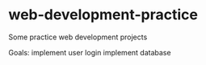 # web-development-practice
Some practice web development projects

Goals:
implement user login
implement database
